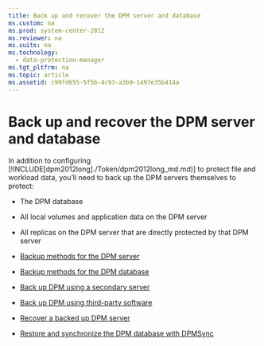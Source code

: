 ```yaml
---
title: Back up and recover the DPM server and database
ms.custom: na
ms.prod: system-center-2012
ms.reviewer: na
ms.suite: na
ms.technology: 
  - data-protection-manager
ms.tgt_pltfrm: na
ms.topic: article
ms.assetid: c99fd655-5f5b-4c93-a3b9-1497e35b414a
---
```

# Back up and recover the DPM server and database
In addition to configuring [!INCLUDE[dpm2012long]./Token/dpm2012long_md.md)] to protect file and workload data, you’ll need to back up the DPM servers themselves to protect:

-   The DPM database

-   All local volumes and application data on the DPM server

-   All replicas on the DPM server that are directly protected by that DPM server

-   [Backup methods for the DPM server](./Backup-methods-for-the-DPM-server.md)

-   [Backup methods for the DPM database](./Backup-methods-for-the-DPM-database.md)

-   [Back up DPM using a secondary server](./Back-up-DPM-using-a-secondary-server.md)

-   [Back up DPM using third-party software](./Back-up-DPM-using-third-party-software.md)

-   [Recover a backed up DPM server](./Recover-a-backed-up-DPM-server.md)

-   [Restore and synchronize the DPM database with DPMSync](./Restore-and-synchronize-the-DPM-database-with-DPMSync.md)



